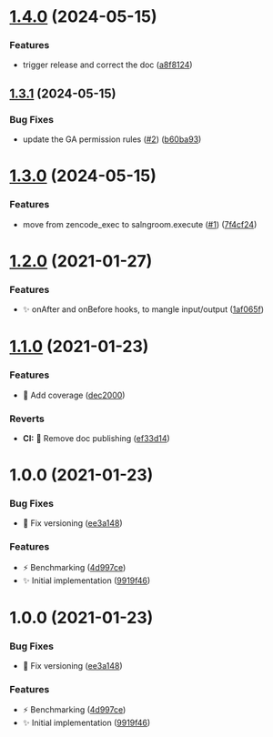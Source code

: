 # [1.4.0](https://github.com/dyne/zencode-chain/compare/v1.3.1...v1.4.0) (2024-05-15)


### Features

* trigger release and correct the doc ([a8f8124](https://github.com/dyne/zencode-chain/commit/a8f8124c414f68baf11bde3ec0b6b399e156feba))

## [1.3.1](https://github.com/dyne/zencode-chain/compare/v1.3.0...v1.3.1) (2024-05-15)


### Bug Fixes

* update the GA permission rules ([#2](https://github.com/dyne/zencode-chain/issues/2)) ([b60ba93](https://github.com/dyne/zencode-chain/commit/b60ba938a53e742c2bd3022580ee3ebfcea441d2))

# [1.3.0](https://github.com/dyne/zencode-chain/compare/v1.2.0...v1.3.0) (2024-05-15)


### Features

* move from zencode_exec to salngroom.execute ([#1](https://github.com/dyne/zencode-chain/issues/1)) ([7f4cf24](https://github.com/dyne/zencode-chain/commit/7f4cf24007f1b75b75d1bdb5c3d15c6caf220432))

# [1.2.0](https://github.com/dyne/zencode-chain/compare/v1.1.0...v1.2.0) (2021-01-27)


### Features

* ✨  onAfter and onBefore hooks, to mangle input/output ([1af065f](https://github.com/dyne/zencode-chain/commit/1af065f4f9fab945d89926ad7f83ad7a0e992b5c))

# [1.1.0](https://github.com/dyne/zencode-chain/compare/v1.0.0...v1.1.0) (2021-01-23)


### Features

* 👷  Add coverage ([dec2000](https://github.com/dyne/zencode-chain/commit/dec2000fb73194c2fc6a4c1c03b438121b6faa14))


### Reverts

* **CI:** 📝  Remove doc publishing ([ef33d14](https://github.com/dyne/zencode-chain/commit/ef33d149eb15a6f5d5472e19953312a00fb355f9))

# 1.0.0 (2021-01-23)


### Bug Fixes

* 🐛  Fix versioning ([ee3a148](https://github.com/dyne/zencode-chain/commit/ee3a148923419882d127bad139d8113b1d513a94))


### Features

* ⚡️  Benchmarking ([4d997ce](https://github.com/dyne/zencode-chain/commit/4d997ce1f3a520fb0dd0f26498098cbae5f4ec60))
* ✨  Initial implementation ([9919f46](https://github.com/dyne/zencode-chain/commit/9919f4630d0f51db11179731a80d3d6e94182dbb))

# 1.0.0 (2021-01-23)


### Bug Fixes

* 🐛  Fix versioning ([ee3a148](https://github.com/dyne/zencode-chain/commit/ee3a148923419882d127bad139d8113b1d513a94))


### Features

* ⚡️  Benchmarking ([4d997ce](https://github.com/dyne/zencode-chain/commit/4d997ce1f3a520fb0dd0f26498098cbae5f4ec60))
* ✨  Initial implementation ([9919f46](https://github.com/dyne/zencode-chain/commit/9919f4630d0f51db11179731a80d3d6e94182dbb))
